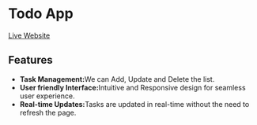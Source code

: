 <h1>Todo App</h1>
<a href="https://todo-app-uxfn.onrender.com">Live Website</a>

<h2>Features</h2>
<p>
  <ul>
    <li><b>Task Management:</b>We can Add, Update and Delete the list.</li>
    <li><b>User friendly Interface:</b>Intuitive and Responsive design for seamless user experience.</li>
    <li><b>Real-time Updates:</b>Tasks are updated in real-time without the need to refresh the page.</li>
    
  </ul>
</p>
